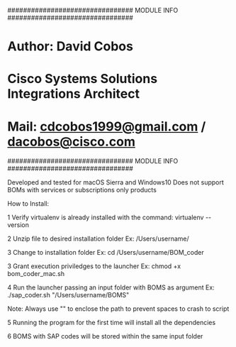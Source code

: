 ################################  MODULE  INFO  ################################
# Author: David  Cobos
# Cisco Systems Solutions Integrations Architect
# Mail: cdcobos1999@gmail.com  / dacobos@cisco.com
################################  MODULE  INFO  ################################

Developed and tested for macOS Sierra and Windows10
Does not support BOMs with services or subscriptions only products

How to Install:

1 Verify virtualenv is already installed with the command: virtualenv  --version

2 Unzip file to desired installation folder Ex: /Users/username/

3 Change to installation folder Ex: cd /Users/username/BOM_coder

3 Grant execution priviledges to the launcher Ex: chmod +x bom_coder_mac.sh

4 Run the launcher passing an input folder with BOMS as argument Ex: ./sap_coder.sh "/Users/username/BOMS"

Note: Always use "" to enclose the path to prevent spaces to crash to script

5 Running the program for the first time will install all the dependencies

6 BOMS with SAP codes will be stored within the same input folder
